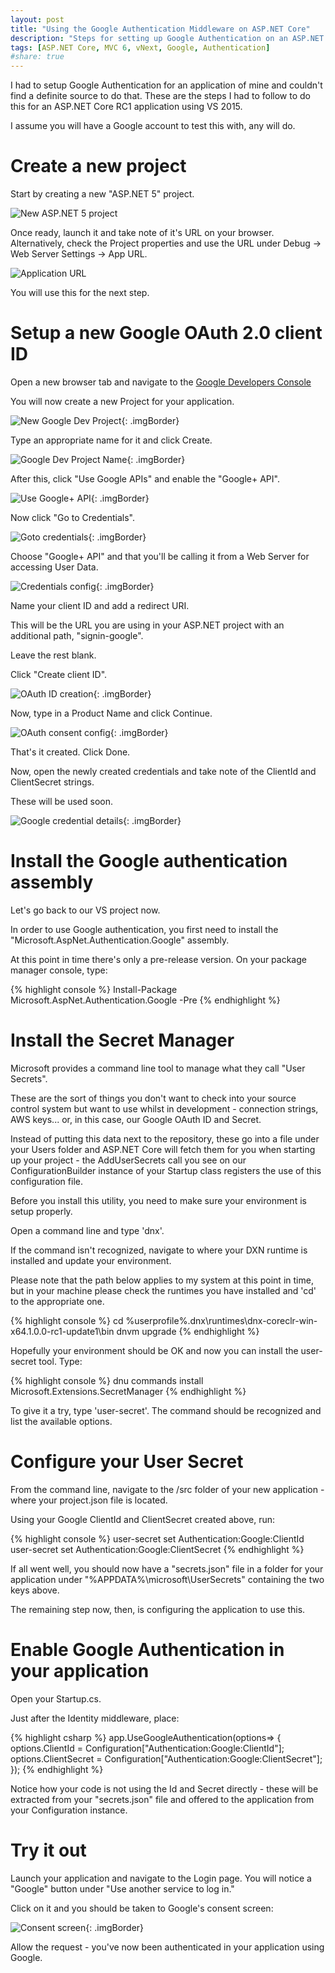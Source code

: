 ```yaml
---
layout: post
title: "Using the Google Authentication Middleware on ASP.NET Core"
description: "Steps for setting up Google Authentication on an ASP.NET Core application"
tags: [ASP.NET Core, MVC 6, vNext, Google, Authentication]
#share: true
---
```


I had to setup Google Authentication for an application of mine and couldn't find
a definite source to do that. These are the steps I had to follow to do this
for an ASP.NET Core RC1 application using VS 2015.

I assume you will have a Google account to test this with, any will do.

# Create a new project

Start by creating a new "ASP.NET 5" project.

![New ASP.NET 5 project](/img/2016/aspnetcore-gauth/01_new_proj.png)

Once ready, launch it and take note of it's URL on your browser.
Alternatively, check the Project properties and use the URL under Debug ->
Web Server Settings -> App URL.

![Application URL](/img/2016/aspnetcore-gauth/02_app_url.png)

You will use this for the next step.

# Setup a new Google OAuth 2.0 client ID

Open a new browser tab and navigate to the 
[Google Developers Console](https://console.developers.google.com)

You will now create a new Project for your application.

![New Google Dev Project](/img/2016/aspnetcore-gauth/03_g_create_proj.png){: .imgBorder}

Type an appropriate name for it and click Create.

![Google Dev Project Name](/img/2016/aspnetcore-gauth/04_g_proj_name.png){: .imgBorder}

After this, click "Use Google APIs" and enable the "Google+ API".

![Use Google+ API](/img/2016/aspnetcore-gauth/05_g_use_apis.png){: .imgBorder}

Now click "Go to Credentials".

![Goto credentials](/img/2016/aspnetcore-gauth/06_g_goto_credentials.png){: .imgBorder}

Choose "Google+ API" and that you'll be calling it from a Web Server for
accessing User Data.

![Credentials config](/img/2016/aspnetcore-gauth/07_g_web_server_user_credentials.png){: .imgBorder}

Name your client ID and add a redirect URI.

This will be the URL you are using in your ASP.NET project with an additional path,
"signin-google".

Leave the rest blank.

Click "Create client ID".

![OAuth ID creation](/img/2016/aspnetcore-gauth/08_g_oauth_id.png){: .imgBorder}

Now, type in a Product Name and click Continue.

![OAuth consent config](/img/2016/aspnetcore-gauth/09_g_oauth_consent.png){: .imgBorder}

That's it created. Click Done.

Now, open the newly created credentials and take note of the ClientId
and ClientSecret strings.

These will be used soon.

![Google credential details](/img/2016/aspnetcore-gauth/10_g_credentials.png){: .imgBorder}

# Install the Google authentication assembly

Let's go back to our VS project now.

In order to use Google authentication, you first need to install the
"Microsoft.AspNet.Authentication.Google" assembly.

At this point in time there's only a pre-release version. On your
package manager console, type:

{% highlight console %}
Install-Package Microsoft.AspNet.Authentication.Google -Pre
{% endhighlight %}

# Install the Secret Manager

Microsoft provides a command line tool to manage what they call "User Secrets".

These are the sort of things you don't want to check into your source control 
system but want to use whilst in development - connection strings, AWS keys... or,
in this case, our Google OAuth ID and Secret.

Instead of putting this data next to the repository, these go into a file under your
Users folder and ASP.NET Core will fetch them for you when starting up your project - the
AddUserSecrets call you see on our ConfigurationBuilder instance of your Startup class
registers the use of this configuration file.

Before you install this utility, you need to make sure your environment is setup
properly.

Open a command line and type 'dnx'.

If the command isn't recognized, navigate
to where your DXN runtime is installed and update your environment.

Please note that the path below applies to my system at this point in time, but
in your machine please check the runtimes you have installed and 'cd' to the
appropriate one.

{% highlight console %}
cd %userprofile%\.dnx\runtimes\dnx-coreclr-win-x64.1.0.0-rc1-update1\bin
dnvm upgrade
{% endhighlight %}

Hopefully your environment should be OK and now you can install the
user-secret tool. Type:

{% highlight console %}
dnu commands install Microsoft.Extensions.SecretManager
{% endhighlight %}

To give it a try, type 'user-secret'. The command should be recognized and
list the available options.

# Configure your User Secret

From the command line, navigate to the /src folder of your new application -
where your project.json file is located.

Using your Google ClientId and ClientSecret created above, run:

{% highlight console %}
user-secret set Authentication:Google:ClientId <yourId>
user-secret set Authentication:Google:ClientSecret <yourSecret>
{% endhighlight %}

If all went well, you should now have a "secrets.json" file in a folder for your
application under "%APPDATA%\microsoft\UserSecrets\" containing the two keys above.

The remaining step now, then, is configuring the application to use this.

# Enable Google Authentication in your application

Open your Startup.cs.

Just after the Identity middleware, place:

{% highlight csharp %}
app.UseGoogleAuthentication(options=> 
{
	options.ClientId = Configuration["Authentication:Google:ClientId"];
	options.ClientSecret = Configuration["Authentication:Google:ClientSecret"];
});
{% endhighlight %}

Notice how your code is not using the Id and Secret directly - these will
be extracted from your "secrets.json" file and offered to the application
from your Configuration instance.

# Try it out

Launch your application and navigate to the Login page. You will notice
a "Google" button under "Use another service to log in."

Click on it and you should be taken to Google's consent screen:

![Consent screen](/img/2016/aspnetcore-gauth/11_request_for_auth.png){: .imgBorder}

Allow the request - you've now been authenticated in your application
using Google.
